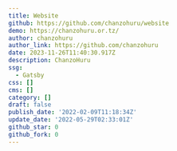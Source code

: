 ```yaml
---
title: Website
github: https://github.com/chanzohuru/website
demo: https://chanzohuru.or.tz/
author: chanzohuru
author_link: https://github.com/chanzohuru
date: 2023-11-26T11:40:30.917Z
description: ChanzoHuru
ssg:
  - Gatsby
css: []
cms: []
category: []
draft: false
publish_date: '2022-02-09T11:18:34Z'
update_date: '2022-05-29T02:33:01Z'
github_star: 0
github_fork: 0
---
```

